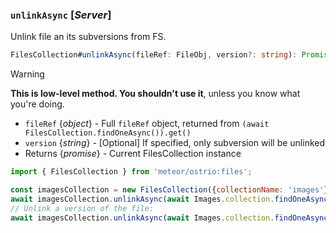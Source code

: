 ### `unlinkAsync` [*Server*]

Unlink file an its subversions from FS.

```ts
FilesCollection#unlinkAsync(fileRef: FileObj, version?: string): Promise<FilesCollection>
```

> [!WARNING]
> __This is low-level method. You shouldn't use it__, unless you know what you're doing.

- `fileRef` {*object*} - Full `fileRef` object, returned from `(await FilesCollection.findOneAsync()).get()`
- `version` {*string*} - [Optional] If specified, only subversion will be unlinked
- Returns {*promise<FilesCollection>*} - Current FilesCollection instance

```js
import { FilesCollection } from 'meteor/ostrio:files';

const imagesCollection = new FilesCollection({collectionName: 'images'});
await imagesCollection.unlinkAsync(await Images.collection.findOneAsync({}));
// Unlink a version of the file:
await imagesCollection.unlinkAsync(await Images.collection.findOneAsync({}), 'thumbnail');
```
